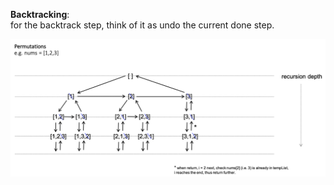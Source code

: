 **Backtracking**:  
for the backtrack step, think of it as undo the current done step.  
  
![graph](raw/permutation.png)
